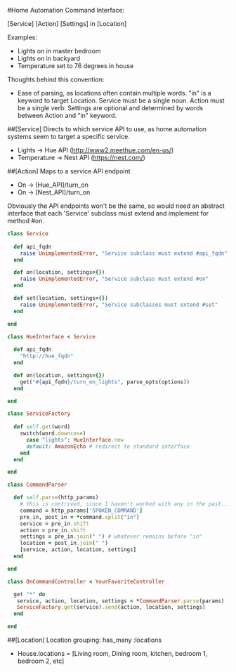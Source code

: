 #Home Automation Command Interface:

[Service] [Action] [Settings] in [Location]

Examples: 
 - Lights on in master bedroom
 - Lights on in backyard
 - Temperature set to 76 degrees in house

Thoughts behind this convention:
 - Ease of parsing, as locations often contain multiple words. "in" is a keyword to target Location. Service must be a single noun. Action must be a single verb. Settings are optional and determined by words between Action and "in" keyword.

##[Service] 
Directs to which service API to use, as home automation systems seem to target a specific service.

 - Lights -> Hue API (http://www2.meethue.com/en-us/)
 - Temperature -> Nest API (https://nest.com/)

##[Action]
Maps to a service API endpoint

 - On -> [Hue_API]/turn_on
 - On -> [Nest_API]/turn_on

Obviously the API endpoints won't be the same, so would need an abstract interface that each 'Service' subclass must extend and implement for method #on.

```ruby
class Service
  
  def api_fqdn
    raise UnimplementedError, "Service subclass must extend #api_fqdn"
  end

  def on(location, settings={})
    raise UnimplementedError, "Service subclass must extend #on"
  end

  def set(location, settings={})
    raise UnimplementedError, "Service subclasses must extend #set"
  end

end
   
class HueInterface < Service

  def api_fqdn
    "http://hue_fqdn"
  end 

  def on(location, settings={})
    get("#{api_fqdn}/turn_on_lights", parse_opts(options))
  end

end

class ServiceFactory
  
  def self.get(word)
    switch(word.downcase)
      case "lights": HueInterface.new
      default: AmazonEcho # redirect to standard interface
    end
  end

end

class CommandParser

  def self.parse(http_params)
    # this is contrived, since I haven't worked with any in the past...
    command = http_params['SPOKEN_COMMAND']
    pre_in, post_in = *command.split("in")
    service = pre_in.shift
    action = pre_in.shift
    settings = pre_in.join(" ") # whatever remains before "in"
    location = post_in.join(" ")
    [service, action, location, settings]
  end

end

class OnCommandController < YourFavoriteController

  get "*" do
   service, action, location, settings = *CommandParser.parse(params)
   ServiceFactory.get(service).send(action, location, settings)
  end

end 
```

##[Location] 
Location grouping:
has_many :locations

 - House.locations = [Living room, Dining room, kitchen, bedroom 1, bedroom 2, etc]

